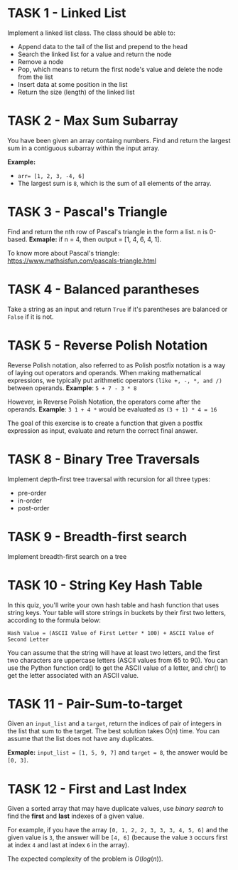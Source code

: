 # TASK 1 - Linked List

Implement a linked list class. The class should be able to:

- Append data to the tail of the list and prepend to the head
- Search the linked list for a value and return the node
- Remove a node
- Pop, which means to return the first node's value and delete the node from the list
- Insert data at some position in the list
- Return the size (length) of the linked list

# TASK 2 - Max Sum Subarray

You have been given an array containg numbers. Find and return the largest sum in a contiguous subarray within the input array.

**Example:**
* `arr= [1, 2, 3, -4, 6]`
* The largest sum is `8`, which is the sum of all elements of the array.

# TASK 3 - Pascal's Triangle

Find and return the nth row of Pascal's triangle in the form a list. n is 0-based.
**Exmaple:**
if n = 4, then output = [1, 4, 6, 4, 1].

To know more about Pascal's triangle: https://www.mathsisfun.com/pascals-triangle.html

# TASK 4 - Balanced parantheses

Take a string as an input and return `True` if it's parentheses are balanced or `False` if it is not. 

# TASK 5 - Reverse Polish Notation

Reverse Polish notation, also referred to as Polish postfix notation is a way of laying out operators and operands.
When making mathematical expressions, we typically put arithmetic operators `(like +, -, *, and /)` between operands. 
**Example**: `5 + 7 - 3 * 8`

However, in Reverse Polish Notation, the operators come after the operands.
**Example**: `3 1 + 4 *` would be evaluated as `(3 + 1) * 4 = 16`

The goal of this exercise is to create a function that given a postfix expression as input, evaluate and return the correct final answer.

# TASK 8 - Binary Tree Traversals
Implement depth-first tree traversal with recursion for all three types:
- pre-order
- in-order
- post-order

# TASK 9 - Breadth-first search
Implement breadth-first search on a tree

# TASK 10 - String Key Hash Table

In this quiz, you'll write your own hash table and hash function that uses string keys. Your table will store strings in buckets by their first two letters, according to the formula below:

`Hash Value = (ASCII Value of First Letter * 100) + ASCII Value of Second Letter`

You can assume that the string will have at least two letters, and the first two characters are uppercase letters (ASCII values from 65 to 90). You can use the Python function ord() to get the ASCII value of a letter, and chr() to get the letter associated with an ASCII value.


# TASK 11 - Pair-Sum-to-target

Given an `input_list` and a `target`, return the indices of pair of integers in the list that sum to the target. The best solution takes O(n) time. You can assume that the list does not have any duplicates.

**Exmaple:** `input_list = [1, 5, 9, 7]` and `target = 8`, the answer would be `[0, 3]`.

# TASK 12 - First and Last Index

Given a sorted array that may have duplicate values, use *binary search* to find the **first** and **last** indexes of a given value.

For example, if you have the array `[0, 1, 2, 2, 3, 3, 3, 4, 5, 6]` and the given value is `3`, the answer will be `[4, 6]` (because the value `3` occurs first at index `4` and last at index `6` in the array).

The expected complexity of the problem is $O(log(n))$.